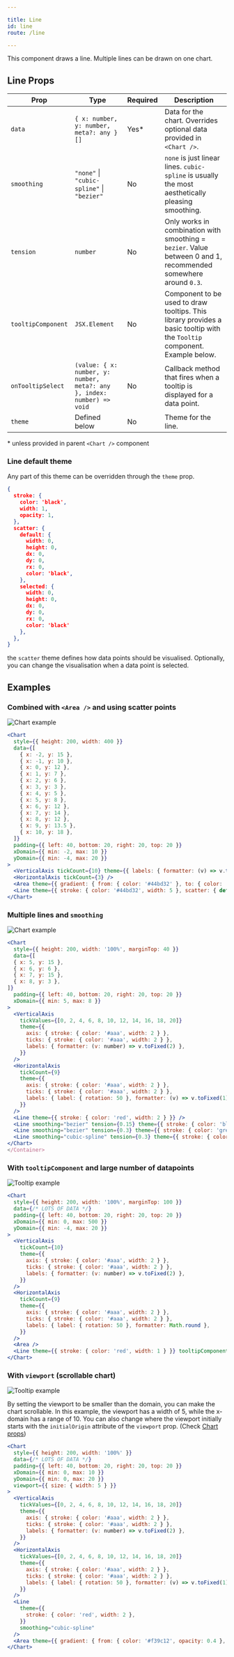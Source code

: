 ```yaml
---

title: Line
id: line
route: /line

---
```


This component draws a line. Multiple lines can be drawn on one chart.


## Line Props
| Prop        | Type | Required | Description
| ----------- | ----------- | ------------- | ------ |
| `data`      | `{ x: number, y: number, meta?: any }[]` | Yes* | Data for the chart. Overrides optional data provided in `<Chart />`.  |
| `smoothing`      | `"none"` \| `"cubic-spline"` \| `"bezier"` | No | `none` is just linear lines. `cubic-spline` is usually the most aesthetically pleasing smoothing. |
| `tension`      | `number` | No | Only works in combination with smoothing = `bezier`. Value between 0 and 1, recommended somewhere around `0.3`. |
| `tooltipComponent`   | `JSX.Element` | No | Component to be used to draw tooltips. This library provides a basic tooltip with the `Tooltip` component. Example below.  |
| `onTooltipSelect`   | `(value: { x: number, y: number, meta?: any }, index: number) => void` | No | Callback method that fires when a tooltip is displayed for a data point.  |
| `theme`   | Defined below        | No | Theme for the line.  |

\* unless provided in parent `<Chart />` component

### Line default theme
Any part of this theme can be overridden through the `theme` prop.

```json
{
  stroke: {
    color: 'black',
    width: 1,
    opacity: 1,
  },
  scatter: {
    default: {
      width: 0,
      height: 0,
      dx: 0,
      dy: 0,
      rx: 0,
      color: 'black',
    },
    selected: {
      width: 0,
      height: 0,
      dx: 0,
      dy: 0,
      rx: 0,
      color: 'black'
    },
  },
}
```

the `scatter` theme defines how data points should be visualised. Optionally, you can change the visualisation when a data point is selected.

## Examples



### Combined with `<Area />` and using scatter points

![Chart example](/img/line/example1.png)

```jsx
<Chart
  style={{ height: 200, width: 400 }}
  data={[
    { x: -2, y: 15 },
    { x: -1, y: 10 },
    { x: 0, y: 12 },
    { x: 1, y: 7 },
    { x: 2, y: 6 },
    { x: 3, y: 3 },
    { x: 4, y: 5 },
    { x: 5, y: 8 },
    { x: 6, y: 12 },
    { x: 7, y: 14 },
    { x: 8, y: 12 },
    { x: 9, y: 13.5 },
    { x: 10, y: 18 },
  ]}
  padding={{ left: 40, bottom: 20, right: 20, top: 20 }}
  xDomain={{ min: -2, max: 10 }}
  yDomain={{ min: -4, max: 20 }}
>
  <VerticalAxis tickCount={10} theme={{ labels: { formatter: (v) => v.toFixed(2) } }} />
  <HorizontalAxis tickCount={3} />
  <Area theme={{ gradient: { from: { color: '#44bd32' }, to: { color: '#44bd32', opacity: 0.2 } }}} />
  <Line theme={{ stroke: { color: '#44bd32', width: 5 }, scatter: { default: { width: 8, height: 8, rx: 4, color: '#44ad32' }, selected: { color: 'red' } } }} />
</Chart>
```

### Multiple lines and `smoothing`

![Chart example](/img/line/example2.png)

```jsx
<Chart
  style={{ height: 200, width: '100%', marginTop: 40 }}
  data={[
  { x: 5, y: 15 },
  { x: 6, y: 6 },
  { x: 7, y: 15 },
  { x: 8, y: 3 },
]}
  padding={{ left: 40, bottom: 20, right: 20, top: 20 }}
  xDomain={{ min: 5, max: 8 }}
>
  <VerticalAxis
    tickValues={[0, 2, 4, 6, 8, 10, 12, 14, 16, 18, 20]}
    theme={{
      axis: { stroke: { color: '#aaa', width: 2 } },
      ticks: { stroke: { color: '#aaa', width: 2 } },
      labels: { formatter: (v: number) => v.toFixed(2) },
    }}
  />
  <HorizontalAxis
    tickCount={9}
    theme={{
      axis: { stroke: { color: '#aaa', width: 2 } },
      ticks: { stroke: { color: '#aaa', width: 2 } },
      labels: { label: { rotation: 50 }, formatter: (v) => v.toFixed(1) },
    }}
  />
  <Line theme={{ stroke: { color: 'red', width: 2 } }} />
  <Line smoothing="bezier" tension={0.15} theme={{ stroke: { color: 'blue', width: 2 } }} />
  <Line smoothing="bezier" tension={0.3} theme={{ stroke: { color: 'green', width: 2 } }} />
  <Line smoothing="cubic-spline" tension={0.3} theme={{ stroke: { color: 'orange', width: 2 } }} />
</Chart>
</Container>
```

### With `tooltipComponent` and large number of datapoints

![Tooltip example](/img/tooltip.png)

```jsx
<Chart
  style={{ height: 200, width: '100%', marginTop: 100 }}
  data={/* LOTS OF DATA */}
  padding={{ left: 40, bottom: 20, right: 20, top: 20 }}
  xDomain={{ min: 0, max: 500 }}
  yDomain={{ min: -4, max: 20 }}
>
  <VerticalAxis
    tickCount={10}
    theme={{
      axis: { stroke: { color: '#aaa', width: 2 } },
      ticks: { stroke: { color: '#aaa', width: 2 } },
      labels: { formatter: (v: number) => v.toFixed(2) },
    }}
  />
  <HorizontalAxis
    tickCount={9}
    theme={{
      axis: { stroke: { color: '#aaa', width: 2 } },
      ticks: { stroke: { color: '#aaa', width: 2 } },
      labels: { label: { rotation: 50 }, formatter: Math.round },
    }}
  />
  <Area />
  <Line theme={{ stroke: { color: 'red', width: 1 } }} tooltipComponent={<Tooltip theme={{ formatter: ({ y }) => y.toFixed(2) }} />} />
</Chart>
```


### With `viewport` (scrollable chart)

![Tooltip example](/img/Scrollable.gif)

By setting the viewport to be smaller than the domain, you can make the chart scrollable. In this example, the viewport has a width of 5, while the x-domain has a range of 10. You can also change where the viewport initially starts with the `initialOrigin` attribute of the `viewport` prop. (Check [Chart props](chart.md#chart-props))

```jsx
<Chart
  style={{ height: 200, width: '100%' }}
  data={/* LOTS OF DATA */}
  padding={{ left: 40, bottom: 20, right: 20, top: 20 }}
  xDomain={{ min: 0, max: 10 }}
  yDomain={{ min: 0, max: 20 }}
  viewport={{ size: { width: 5 } }}
>
  <VerticalAxis
    tickValues={[0, 2, 4, 6, 8, 10, 12, 14, 16, 18, 20]}
    theme={{
      axis: { stroke: { color: '#aaa', width: 2 } },
      ticks: { stroke: { color: '#aaa', width: 2 } },
      labels: { formatter: (v: number) => v.toFixed(2) },
    }}
  />
  <HorizontalAxis
    tickValues={[0, 2, 4, 6, 8, 10, 12, 14, 16, 18, 20]}
    theme={{
      axis: { stroke: { color: '#aaa', width: 2 } },
      ticks: { stroke: { color: '#aaa', width: 2 } },
      labels: { label: { rotation: 50 }, formatter: (v) => v.toFixed(1) },
    }}
  />
  <Line
    theme={{
      stroke: { color: 'red', width: 2 },
    }}
    smoothing="cubic-spline"
  />
  <Area theme={{ gradient: { from: { color: '#f39c12', opacity: 0.4 }, to: { color: '#f39c12', opacity: 0.4 } } }} smoothing="cubic-spline" />
</Chart>
```